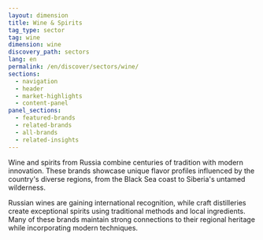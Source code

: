 ```yaml
---
layout: dimension
title: Wine & Spirits
tag_type: sector
tag: wine
dimension: wine
discovery_path: sectors
lang: en
permalink: /en/discover/sectors/wine/
sections:
  - navigation
  - header
  - market-highlights
  - content-panel
panel_sections:
  - featured-brands
  - related-brands
  - all-brands
  - related-insights
---
```


Wine and spirits from Russia combine centuries of tradition with modern innovation. These brands showcase unique flavor profiles influenced by the country's diverse regions, from the Black Sea coast to Siberia's untamed wilderness.

Russian wines are gaining international recognition, while craft distilleries create exceptional spirits using traditional methods and local ingredients. Many of these brands maintain strong connections to their regional heritage while incorporating modern techniques.
